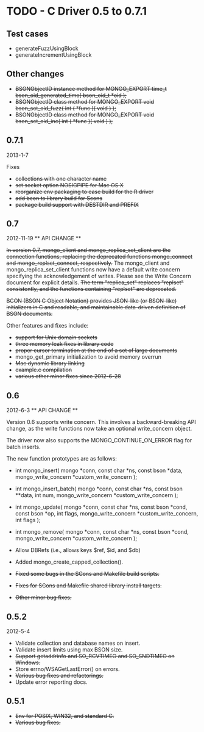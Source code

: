 # TODO - C Driver 0.5 to 0.7.1

## Test cases

 - generateFuzzUsingBlock
 - generateIncrementUsingBlock

## Other changes

 -  ~~BSONObjectID instance method for MONGO_EXPORT time_t bson_oid_generated_time( bson_oid_t *oid );~~
 -  ~~BSONObjectID class method for MONGO_EXPORT void bson_set_oid_fuzz( int ( *func )( void ) );~~
 -  ~~BSONObjectID class method for MONGO_EXPORT void bson_set_oid_inc( int ( *func )( void ) );~~


## 0.7.1
2013-1-7

Fixes

* ~~collections with one character name~~
* ~~set socket option NOSIGPIPE for Mac OS X~~
* ~~reorganize env packaging to ease build for the R driver~~
* ~~add bcon to library build for Scons~~
* ~~package build support with DESTDIR and PREFIX~~

## 0.7
2012-11-19
** API CHANGE **

~~In version 0.7, mongo_client and mongo_replica_set_client are the connection functions,
replacing the deprecated functions mongo_connect and mongo_replset_connect, respectively.~~
The mongo_client and mongo_replica_set_client functions now have a default write concern
specifying the acknowledgement of writes.
Please see the Write Concern document for explicit details.
~~The term "replica_set" replaces "replset" consistently,
and the functions containing "replset" are deprecated.~~

~~BCON (BSON C Object Notation) provides JSON-like (or BSON-like) initializers
in C and readable, and maintainable data-driven definition of BSON documents.~~

Other features and fixes include:

* ~~support for Unix domain sockets~~
* ~~three memory leak fixes in library code~~
* ~~proper cursor termination at the end of a set of large documents~~
* mongo_get_primary initialization to avoid memory overrun
* ~~Mac dynamic library linking~~
* ~~example.c compilation~~
* ~~various other minor fixes since 2012-6-28~~

## 0.6
2012-6-3
** API CHANGE **

Version 0.6 supports write concern. This involves a backward-breaking
API change, as the write functions now take an optional write_concern
object.

The driver now also supports the MONGO_CONTINUE_ON_ERROR flag for
batch inserts.

The new function prototypes are as follows:

* int mongo_insert( mongo *conn, const char *ns, const bson *data,
      mongo_write_concern *custom_write_concern );

* int mongo_insert_batch( mongo *conn, const char *ns,
    const bson **data, int num, mongo_write_concern *custom_write_concern );

* int mongo_update( mongo *conn, const char *ns, const bson *cond,
    const bson *op, int flags, mongo_write_concern *custom_write_concern,
    int flags );

* int mongo_remove( mongo *conn, const char *ns, const bson *cond,
    mongo_write_concern *custom_write_concern );

* Allow DBRefs (i.e., allows keys $ref, $id, and $db)
* Added mongo_create_capped_collection().
* ~~Fixed some bugs in the SCons and Makefile build scripts.~~
* ~~Fixes for SCons and Makefile shared library install targets.~~
* ~~Other minor bug fixes.~~

## 0.5.2
2012-5-4

* Validate collection and database names on insert.
* Validate insert limits using max BSON size.
* ~~Support getaddrinfo and SO_RCVTIMEO and SO_SNDTIMEO on Windows.~~
* Store errno/WSAGetLastError() on errors.
* ~~Various bug fixes and refactorings.~~
* Update error reporting docs.

## 0.5.1

* ~~Env for POSIX, WIN32, and standard C.~~
* ~~Various bug fixes.~~